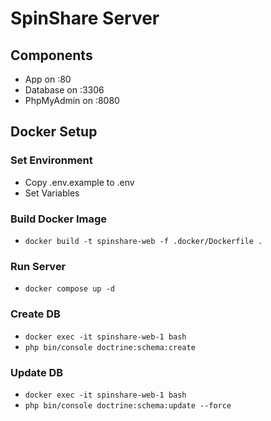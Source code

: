 # SpinShare Server 
## Components
- App on :80
- Database on :3306
- PhpMyAdmin on :8080

## Docker Setup
### Set Environment
- Copy .env.example to .env
- Set Variables

### Build Docker Image
- ``docker build -t spinshare-web -f .docker/Dockerfile .``

### Run Server
- ``docker compose up -d``

### Create DB
- ``docker exec -it spinshare-web-1 bash``
- ``php bin/console doctrine:schema:create``

### Update DB
- ``docker exec -it spinshare-web-1 bash``
- ``php bin/console doctrine:schema:update --force``